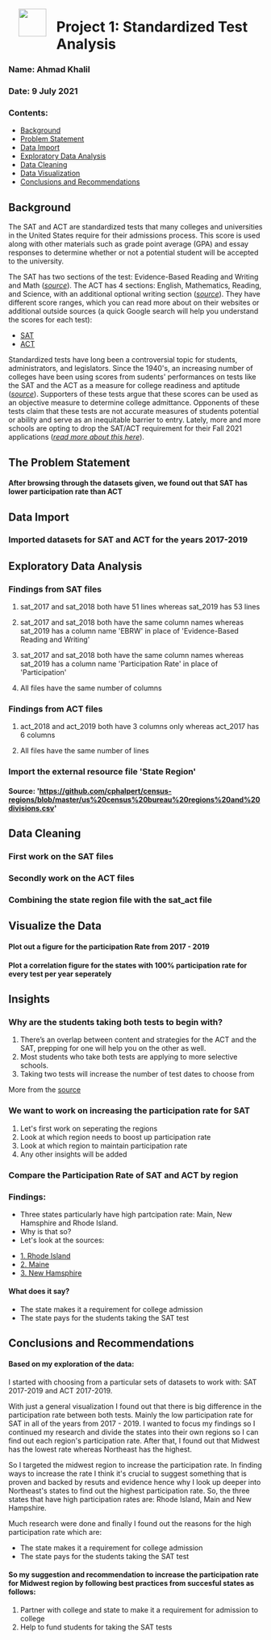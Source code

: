<img src="http://imgur.com/1ZcRyrc.png" style="float: left; margin: 20px; height: 55px">

# Project 1: Standardized Test Analysis

### Name: Ahmad Khalil
### Date: 9 July 2021

### Contents:
- [Background](#Background)
- [Problem Statement](#The-Problem-Statement)
- [Data Import](#Data-Import)
- [Exploratory Data Analysis](#Exploratory-Data-Analysis)
- [Data Cleaning](#Data-Cleaning)
- [Data Visualization](#Visualize-the-Data)
- [Conclusions and Recommendations](#Conclusions-and-Recommendations)


## Background

The SAT and ACT are standardized tests that many colleges and universities in the United States require for their admissions process. This score is used along with other materials such as grade point average (GPA) and essay responses to determine whether or not a potential student will be accepted to the university.

The SAT has two sections of the test: Evidence-Based Reading and Writing and Math ([*source*](https://www.princetonreview.com/college/sat-sections)). The ACT has 4 sections: English, Mathematics, Reading, and Science, with an additional optional writing section ([*source*](https://www.act.org/content/act/en/products-and-services/the-act/scores/understanding-your-scores.html)). They have different score ranges, which you can read more about on their websites or additional outside sources (a quick Google search will help you understand the scores for each test):
* [SAT](https://collegereadiness.collegeboard.org/sat)
* [ACT](https://www.act.org/content/act/en.html)

Standardized tests have long been a controversial topic for students, administrators, and legislators. Since the 1940's, an increasing number of colleges have been using scores from sudents' performances on tests like the SAT and the ACT as a measure for college readiness and aptitude ([*source*](https://www.minotdailynews.com/news/local-news/2017/04/a-brief-history-of-the-sat-and-act/)). Supporters of these tests argue that these scores can be used as an objective measure to determine college admittance. Opponents of these tests claim that these tests are not accurate measures of students potential or ability and serve as an inequitable barrier to entry. Lately, more and more schools are opting to drop the SAT/ACT requirement for their Fall 2021 applications ([*read more about this here*](https://www.cnn.com/2020/04/14/us/coronavirus-colleges-sat-act-test-trnd/index.html)).

## The Problem Statement

#### After browsing through the datasets given, we found out that SAT has lower participation rate than ACT


## Data Import

### Imported datasets for SAT and ACT for the years 2017-2019

## Exploratory Data Analysis

### Findings from SAT files

1. sat_2017 and sat_2018 both have 51 lines whereas sat_2019 has 53 lines

2. sat_2017 and sat_2018 both have the same column names whereas sat_2019 has a column name 'EBRW' in place of 'Evidence-Based Reading and Writing'

3. sat_2017 and sat_2018 both have the same column names whereas sat_2019 has a column name 'Participation Rate' in place of 'Participation'

4. All files have the same number of columns


### Findings from ACT files

1. act_2018 and act_2019 both have 3 columns only whereas act_2017 has 6 columns

2. All files have the same number of lines

### Import the external resource file 'State Region'

#### Source: 'https://github.com/cphalpert/census-regions/blob/master/us%20census%20bureau%20regions%20and%20divisions.csv'

## Data Cleaning

### First work on the SAT files

### Secondly work on the ACT files

### Combining the state region file with the sat_act file

## Visualize the Data

#### Plot out a figure for the participation Rate from 2017 - 2019

#### Plot a correlation figure for the states with 100% participation rate for every test per year seperately

## Insights

### Why are the students taking both tests to begin with?

1. There’s an overlap between content and strategies for the ACT and the SAT, prepping for one will help you on the other as well.
2. Most students who take both tests are applying to more selective schools.
3. Taking two tests will increase the number of test dates to choose from

More from the [source](https://blog.prepscholar.com/do-you-need-to-take-both-the-act-and-sat)

### We want to work on increasing the participation rate for SAT

1. Let's first work on seperating the regions
2. Look at which region needs to boost up participation rate
3. Look at which region to maintain participation rate
4. Any other insights will be added

### Compare the Participation Rate of SAT and ACT by region

### Findings:

- Three states particularly have high partcipation rate: Main, New Hamsphire and Rhode Island.
- Why is that so?
- Let's look at the sources:
 * [1. Rhode Island](#https://www.providencejournal.com/news/20181025/with-sat-required-ri-sees-jump-in-participation-decline-in-scores)
 * [2. Maine](#https://bangordailynews.com/2015/03/04/opinion/why-maine-should-keep-paying-for-students-to-take-the-sat/)
 * [3. New Hamsphire](#https://www.businessnhmagazine.com/article/the-shifting-role-of-the-sat-in-nh)
 
#### What does it say?


- The state makes it a requirement for college admission
- The state pays for the students taking the SAT test

## Conclusions and Recommendations

#### Based on my exploration of the data:

I started with choosing from a particular sets of datasets to work with: SAT 2017-2019 and ACT 2017-2019.

With just a general visualization I found out that there is big difference in the participation rate between both tests. Mainly the low participation rate for SAT in all of the years from 2017 - 2019. I wanted to focus my findings so I continued my research and divide the states into their own regions so I can find out each region's participation rate. After that, I found out that Midwest has the lowest rate whereas Northeast has the highest. 

So I targeted the midwest region to increase the participation rate. In finding ways to increase the rate I think it's crucial to suggest something that is proven and backed by resuts and evidence hence why I look up deeper into Northeast's states to find out the highest participation rate. So, the three states that have high participation rates are: Rhode Island, Main and New Hampshire.

Much research were done and finally I found out the reasons for the high participation rate which are:
- The state makes it a requirement for college admission
- The state pays for the students taking the SAT test

#### So my suggestion and recommendation to increase the participation rate for Midwest region by following best practices from succesful states as follows:

1. Partner with college and state to make it a requirement for admission to college
2. Help to fund students for taking the SAT tests
